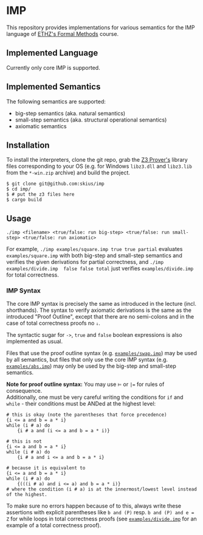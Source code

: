 # IMP
This repository provides implementations for various semantics for the IMP language of [ETHZ's Formal Methods](https://infsec.ethz.ch/education/ss2021/fmfp.html) course.

## Implemented Language

Currently only core IMP is supported.

## Implemented Semantics

The following semantics are supported:
- big-step semantics (aka. natural semantics)
- small-step semantics (aka.  structural operational semantics)
- axiomatic semantics


## Installation

To install the interpreters, clone the git repo, grab the [Z3 Prover's](https://github.com/Z3Prover/z3/releases) library
files corresponding to your OS (e.g. for Windows `libz3.dll` and `libz3.lib` from the `*-win.zip` archive)  and build
the project.

```shell
$ git clone git@github.com:skius/imp
$ cd imp/
$ # put the z3 files here
$ cargo build
```

## Usage

```
./imp <filename> <true/false: run big-step> <true/false: run small-step> <true/false: run axiomatic>
```
For example, `./imp examples/square.imp true true partial` evaluates `examples/square.imp` with both big-step and
small-step semantics and verifies the given derivations for partial correctness, and `./imp examples/divide.imp 
false false total` just verifies `examples/divide.imp` for total correctness.

### IMP Syntax
The core IMP syntax is precisely the same as introduced in the lecture (incl. shorthands). 
The syntax to verify axiomatic derivations is the same as the introduced "Proof Outline", except that there
are no semi-colons and in the case of total correctness proofs no `⇓`.

The syntactic sugar for `->`, `true` and `false` boolean expressions is also implemented as usual.

Files that use the proof outline syntax (e.g. [`examples/swap.imp`](./examples/swap.imp)) may be used by all semantics, 
but files that only use the core IMP syntax (e.g. [`examples/abs.imp`](./examples/abs.imp)) may only be used by the
big-step and small-step semantics.

**Note for proof outline syntax:** You may use `⊨` or `|=` for rules of consequence.  
Additionally, one must be very careful
writing the conditions for `if` and `while` - their conditions must be ANDed at the highest level: 
```
# this is okay (note the parentheses that force precedence)
{i <= a and b = a * i}
while (i # a) do
    {i # a and (i <= a and b = a * i)}
    
# this is not
{i <= a and b = a * i}
while (i # a) do
    {i # a and i <= a and b = a * i}
    
# because it is equivalent to
{i <= a and b = a * i}
while (i # a) do
    {(((i # a) and i <= a) and b = a * i)}
# where the condition (i # a) is at the innermost/lowest level instead of the highest.
```

To make sure no errors happen because of to this, always write these assertions with explicit parentheses like `b and (P)`  resp. `b and (P) and e = Z` for
while loops in total correctness proofs (see [`examples/divide.imp`](./examples/divide.imp) for an example of a total correctness proof).
